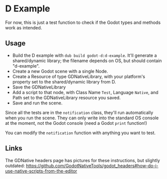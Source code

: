 D Example
=========
For now, this is just a test function to check if the Godot types and methods work as intended.

Usage
-----
- Build the D example with `dub build godot-d:d-example`. It'll generate a shared/dynamic library; the filename depends on OS, but should contain "d-example".
- Create a new Godot scene with a single Node.
- Create a Resource of type GDNativeLibrary, with your platform's property set to the shared/dynamic library from D.
- Save the GDNativeLibrary
- Add a script to that node, with Class Name `Test`, Language `Native`, and Path set to the GDNativeLibrary resource you saved.
- Save and run the scene.

Since all the tests are in the `notification` class, they'll run automatically when you run the scene. They can only write into the standard OS console at the moment, not the Godot console (need a Godot `print` function!)

You can modify the `notification` function with anything you want to test.

Links
-----
The GDNative headers page has pictures for these instructions, but slightly outdated: <https://github.com/GodotNativeTools/godot_headers#how-do-i-use-native-scripts-from-the-editor>
